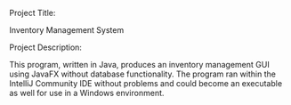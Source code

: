 Project Title:

Inventory Management System

Project Description:

  This program, written in Java, produces an inventory management GUI using JavaFX without database functionality. The program ran within the IntelliJ Community IDE without problems and could become an executable as well for use in a Windows environment.
  
 
